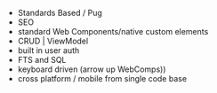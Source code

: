 * Standards Based / Pug
* SEO
*  standard Web Components/native custom elements
* CRUD | ViewModel
* built in user auth
* FTS and SQL
* keyboard driven (arrow up WebComps))
* cross platform / mobile from single code base